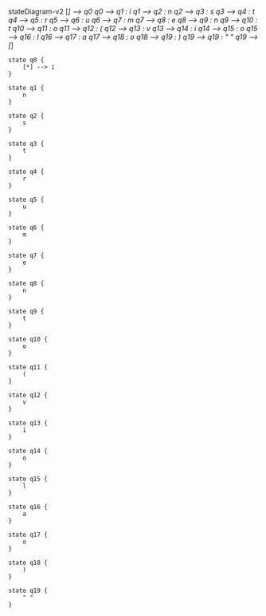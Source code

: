 stateDiagram-v2
    [*] --> q0
    q0 --> q1 : i
    q1 --> q2 : n
    q2 --> q3 : s
    q3 --> q4 : t
    q4 --> q5 : r
    q5 --> q6 : u
    q6 --> q7 : m
    q7 --> q8 : e
    q8 --> q9 : n
    q9 --> q10 : t
    q10 --> q11 : o
    q11 --> q12 : (
    q12 --> q13 : v
    q13 --> q14 : i
    q14 --> q15 : o
    q15 --> q16 : l
    q16 --> q17 : a
    q17 --> q18 : o
    q18 --> q19 : )
    q19 --> q19 : " "
    q19 --> [*]
    
    state q0 {
        [*] --> i
    }
    
    state q1 {
        n
    }
    
    state q2 {
        s
    }
    
    state q3 {
        t
    }
    
    state q4 {
        r
    }
    
    state q5 {
        u
    }
    
    state q6 {
        m
    }
    
    state q7 {
        e
    }
    
    state q8 {
        n
    }
    
    state q9 {
        t
    }
    
    state q10 {
        o
    }
    
    state q11 {
        (
    }
    
    state q12 {
        v
    }
    
    state q13 {
        i
    }
    
    state q14 {
        o
    }
    
    state q15 {
        l
    }
    
    state q16 {
        a
    }
    
    state q17 {
        o
    }
    
    state q18 {
        )
    }
    
    state q19 {
        " "
    }
